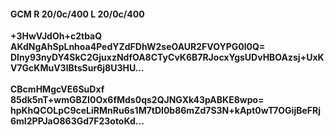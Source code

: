 #### GCM R 20/0c/400 L 20/0c/400
**+3HwVJdOh+c2tbaQ**<br/>**AKdNgAhSpLnhoa4PedYZdFDhW2seOAUR2FVOYPG0l0Q=**<br/>**DIny93nyDY4SkC2GjuxzNdfOA8CTyCvK6B7RJocxYgsUDvHBOAzsj+UxKV7GcKMuV3lBtsSur6j8U3HU...**<br/><br/>
**CBcmHMgcVE6SuDxf**<br/>**85dk5nT+wmGBZI0Ox6fMds0qs2QJNGXk43pABKE8wpo=**<br/>**hpKhQCOLpC9ceLiRMnRu6s1M7tDl0b86mZd7S3N+kApt0wT7OGijBeFRj6mI2PPJaO863Gd7F23otoKd...**